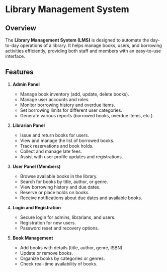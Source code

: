 # Library Management System

## Overview

The **Library Management System (LMS)** is designed to automate the day-to-day operations of a library. It helps manage books, users, and borrowing activities efficiently, providing both staff and members with an easy-to-use interface.

## Features

1. **Admin Panel**
   - Manage book inventory (add, update, delete books).
   - Manage user accounts and roles.
   - Monitor borrowing history and overdue items.
   - Set borrowing limits for different user categories.
   - Generate various reports (borrowed books, overdue items, etc.).

2. **Librarian Panel**
   - Issue and return books for users.
   - View and manage the list of borrowed books.
   - Track reservations and book holds.
   - Collect and manage late fees.
   - Assist with user profile updates and registrations.

3. **User Panel (Members)**
   - Browse available books in the library.
   - Search for books by title, author, or genre.
   - View borrowing history and due dates.
   - Reserve or place holds on books.
   - Receive notifications about due dates and available books.

4. **Login and Registration**
   - Secure login for admins, librarians, and users.
   - Registration for new users.
   - Password reset and recovery options.

5. **Book Management**
   - Add books with details (title, author, genre, ISBN).
   - Update or remove books.
   - Organize books by categories or genres.
   - Check real-time availability of books.


